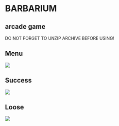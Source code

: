 # BARBARIUM
## arcade game
DO NOT FORGET TO UNZIP ARCHIVE BEFORE USING!

## Menu
![](Start_game.gif)

## Success
![](Good_end.gif)

## Loose
![](Bad_end.gif)
